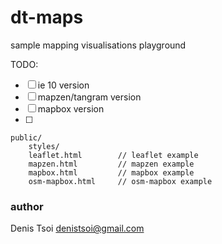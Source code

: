 # dt-maps  

sample mapping visualisations playground  

TODO: 
- [ ] ie 10 version  
- [ ] mapzen/tangram version
- [ ] mapbox version
- [ ] 

    public/
        styles/
        leaflet.html        // leaflet example
        mapzen.html         // mapzen example
        mapbox.html         // mapbox example
        osm-mapbox.html     // osm-mapbox example

### author   
Denis Tsoi <denistsoi@gmail.com>  
